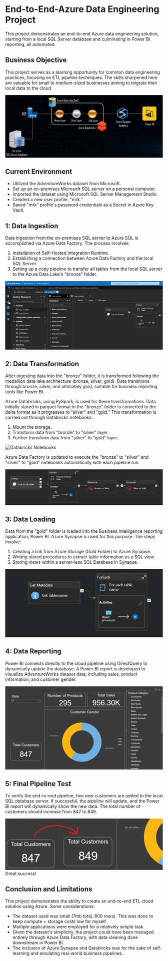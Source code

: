 # End-to-End-Azure Data Engineering Project

This project demonstrates an end-to-end Azure data engineering solution, starting from a local SQL Server database and culminating in Power BI reporting, all automated.

## Business Objective

This project serves as a learning opportunity for common data engineering practices, focusing on ETL pipeline techniques. The skills sharpened here are valuable for small to medium-sized businesses aiming to migrate their local data to the cloud.


![Insert Image](https://github.com/gavin-crowley/End-to-End-Azure-DE-Project/blob/main/images/pipeline.png)

## Current Environment


- Utilized the AdventureWorks dataset from Microsoft.
- Set up an on-premises Microsoft SQL server on a personal computer.
- Imported the dataset using Microsoft SQL Server Management Studio.
- Created a new user profile, "mrk."
- Saved "mrk" profile's password credentials as a Secret in Azure Key Vault.



## 1: Data Ingestion

Data ingestion from the on-premises SQL server to Azure SQL is accomplished via Azure Data Factory. The process involves:

1. Installation of Self-Hosted Integration Runtime.
2. Establishing a connection between Azure Data Factory and the local SQL Server.
3. Setting up a copy pipeline to transfer all tables from the local SQL server to the Azure Data Lake's "bronze" folder.


![Azure DataFactory](https://github.com/gavin-crowley/End-to-End-Azure-DE-Project/blob/main/images/adf.png)



## 2: Data Transformation

After ingesting data into the "bronze" folder, it is transformed following the medallion data lake architecture (bronze, silver, gold). Data transitions through bronze, silver, and ultimately gold, suitable for business reporting tools like Power BI.

Azure Databricks, using PySpark, is used for these transformations. Data initially stored in parquet format in the "bronze" folder is converted to the delta format as it progresses to "silver" and "gold." This transformation is carried out through Databricks notebooks:

1. Mount the storage.
2. Transform data from "bronze" to "silver" layer.
3. Further transform data from "silver" to "gold" layer.

![Databricks Notebooks](https://github.com/gavin-crowley/End-to-End-Azure-DE-Project/blob/main/images/transformation.gif)

Azure Data Factory is updated to execute the "bronze" to "silver" and "silver" to "gold" notebooks automatically with each pipeline run.

![Completed Pipeline](https://github.com/gavin-crowley/End-to-End-Azure-DE-Project/blob/main/images/2-transformation.png)


## 3: Data Loading

Data from the "gold" folder is loaded into the Business Intelligence reporting application, Power BI. Azure Synapse is used for this purpose. The steps involve:

1. Creating a link from Azure Storage (Gold Folder) to Azure Synapse.
2. Writing stored procedures to extract table information as a SQL view.
3. Storing views within a server-less SQL Database in Synapse.

![image](https://github.com/gavin-crowley/End-to-End-Azure-DE-Project/blob/main/images/synapse.png)


## 4: Data Reporting

Power BI connects directly to the cloud pipeline using DirectQuery to dynamically update the database. A Power BI report is developed to visualize AdventureWorks dataset data, including sales, product information, and customer gender.

![power bi gif](https://github.com/gavin-crowley/End-to-End-Azure-DE-Project/blob/main/images/powerbi.gif)



## 5: Final Pipeline Test

To verify the end-to-end pipeline, two new customers are added to the local SQL database server. If successful, the pipeline will update, and the Power BI report will dynamically show the new data. The total number of customers should increase from 847 to 849.

![completed](https://github.com/gavin-crowley/End-to-End-Azure-DE-Project/blob/main/images/test-pipeline.png)  
Great success!


## Conclusion and Limitations

This project demonstrates the ability to create an end-to-end ETL cloud solution using Azure. Some considerations:

- The dataset used was small (7mb total, 800 rows). This was done to keep compute + storage costs low for myself.
- Multiple applications were employed for a relatively simple task.
- Given the dataset's simplicity, the project could have been managed entirely through Azure Data Factory, with data cleaning done downstream in Power BI.
- The inclusion of Azure Synapse and Databricks was for the sake of self-learning and emulating real-world business pipelines.